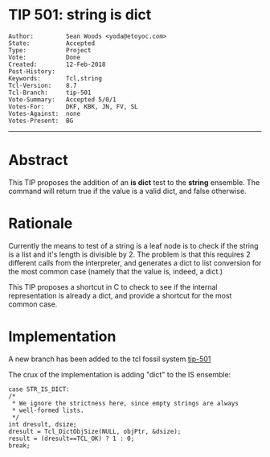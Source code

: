 # TIP 501: string is dict
	Author:         Sean Woods <yoda@etoyoc.com>
	State:          Accepted
	Type:           Project
	Vote:           Done
	Created:        12-Feb-2018
	Post-History:
	Keywords:       Tcl,string
	Tcl-Version:    8.7
	Tcl-Branch:     tip-501
	Vote-Summary:   Accepted 5/0/1
	Votes-For:      DKF, KBK, JN, FV, SL
	Votes-Against:  none
	Votes-Present:  BG
-----
# Abstract

This TIP proposes the addition of an **is dict** test to the **string** ensemble. The command
will return true if the value is a valid dict, and false otherwise.

# Rationale

Currently the means to test of a string is a leaf node is to check if the string
is a list and it's length is divisible by 2. The problem is that this requires 2
different calls from the interpreter, and generates a dict to list conversion for
the most common case (namely that the value is, indeed, a dict.)

This TIP proposes a shortcut in C to check to see if the internal representation is
already a dict, and provide a shortcut for the most common case.

# Implementation

A new branch has been added to the tcl fossil system [tip-501](https://core.tcl.tk/tcl/timeline?r=tip-501)

The crux of the implementation is adding "dict" to the IS ensemble:

    case STR_IS_DICT:
	/*
	 * We ignore the strictness here, since empty strings are always
	 * well-formed lists.
	 */
    int dresult, dsize;
	dresult = Tcl_DictObjSize(NULL, objPtr, &dsize);
	result = (dresult==TCL_OK) ? 1 : 0;
	break;

